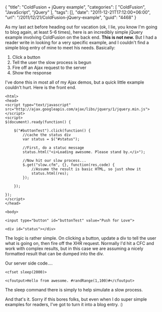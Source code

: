 {
	"title": "ColdFusion + jQuery example",
	"categories": [
		"ColdFusion",
		"JavaScript",
		"jQuery"
	],
	"tags": [],
	"date": "2011-12-21T17:12:00+06:00",
	"url": "/2011/12/21/ColdFusion-jQuery-example",
	"guid": "4468"
}

As my last act before heading out for vacation (ok, I lie, you know I'm going to blog again, at least 5-6 times), here is an incredibly simple jQuery example involving ColdFusion on the back end. <b>This is not new.</b> But I had a reader write in looking for a very specific example, and I couldn't find a simple blog entry of mine to meet his needs. Basically:
<!--more-->
<p/>
<ol>
<li>Click a button
<li>Tell the user the slow process is begun
<li>Fire off an Ajax request to the server
<li>Show the response
</ol>

<p>

I've done this in most all of my Ajax demos, but a quick little example couldn't hurt. Here is the front end. 

<p>

<pre><code class="language-markup">&lt;html&gt;
&lt;head&gt;
&lt;script type="text/javascript" src="http://ajax.googleapis.com/ajax/libs/jquery/1/jquery.min.js"&gt;&lt;/script&gt;
&lt;script&gt;
$(document).ready(function() {

	$("#buttonTest").click(function() {
		//cache the status div
		var status = $("#status");
		
		//First, do a statuc message
		status.html("&lt;i&gt;Loading awesome. Please stand by.&lt;/i&gt;");
		
		//Now hit our slow process...
		$.get("slow.cfm", {}, function(res,code) {
			//Assume the result is basic HTML, so just show it
			status.html(res);
		});

	});

});
&lt;/script&gt;
&lt;/head&gt;

&lt;body&gt;

&lt;input type="button" id="buttonTest" value="Push for Love"&gt;

&lt;div id="status"&gt;&lt;/div&gt;
</code></pre>

<p>

The logic is rather simple. On clicking a button, update a div to tell the user what is going on, then fire off the XHR request. Normally I'd hit a CFC and work with complex results, but in this case we are assuming a nicely formatted result that can be dumped into the div.

<p>

Our server side code....

<p>

<pre><code class="language-markup">&lt;cfset sleep(2000)&gt;

&lt;cfoutput&gt;Hello from awesome. #randRange(1,100)#&lt;/cfoutput&gt;
</code></pre>

<p>

The sleep command there is simply to help simulate a slow process. 

<p>

And that's it. Sorry if this bores folks, but even when I do super simple examples for readers, I've got to turn it into a blog entry. :)
